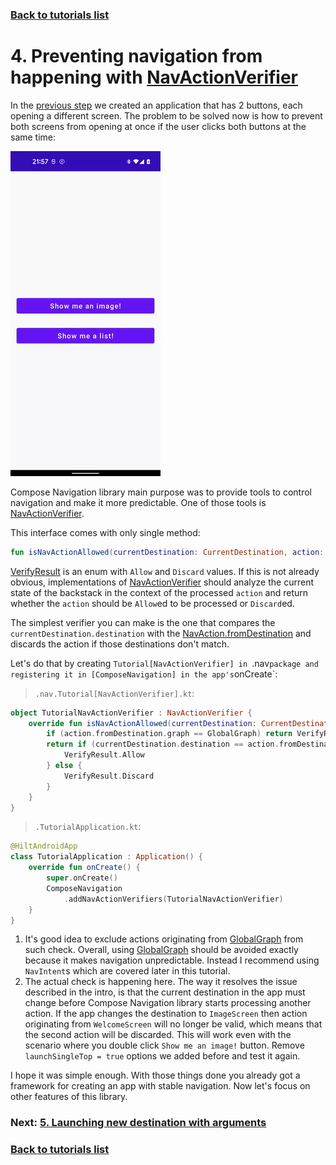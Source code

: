 ### [Back to tutorials list](README.md)

# 4. Preventing navigation from happening with [NavActionVerifier]

In the [previous step](03_navigation_basics.md) we created an application that has 2 buttons, each opening a different screen. 
The problem to be solved now is how to prevent both screens from opening at once if the user clicks both buttons at the same time:

![Broken back stack](assets/03_broken_back_stack.gif)

Compose Navigation library main purpose was to provide tools to control navigation and make it more predictable. 
One of those tools is [NavActionVerifier].

This interface comes with only single method:
```kotlin
fun isNavActionAllowed(currentDestination: CurrentDestination, action: NavAction): VerifyResult
```

[VerifyResult] is an enum with `Allow` and `Discard` values. If this is not already obvious, 
implementations of [NavActionVerifier] should analyze the current state of the backstack 
in the context of the processed `action` and return whether the `action` should be `Allow`ed to be processed or `Discard`ed.

The simplest verifier you can make is the one that compares the `currentDestination.destination` with the [NavAction.fromDestination] 
and discards the action if those destinations don't match.

Let's do that by creating `Tutorial[NavActionVerifier] in `.nav` package and registering it in [ComposeNavigation] in the app's `onCreate`:

> `.nav.Tutorial[NavActionVerifier].kt`:
```kotlin
object TutorialNavActionVerifier : NavActionVerifier {
    override fun isNavActionAllowed(currentDestination: CurrentDestination, action: NavAction): VerifyResult {
        if (action.fromDestination.graph == GlobalGraph) return VerifyResult.Allow // 1.
        return if (currentDestination.destination == action.fromDestination) { // 2.
            VerifyResult.Allow
        } else {
            VerifyResult.Discard
        }
    }
}
```

> `.TutorialApplication.kt`:
```kotlin
@HiltAndroidApp
class TutorialApplication : Application() {
    override fun onCreate() {
        super.onCreate()
        ComposeNavigation
            .addNavActionVerifiers(TutorialNavActionVerifier)
    }
}
```

1. It's good idea to exclude actions originating from [GlobalGraph] from such check. 
   Overall, using [GlobalGraph] should be avoided exactly because it makes navigation unpredictable. 
   Instead I recommend using `NavIntent`s which are covered later in this tutorial.
2. The actual check is happening here. The way it resolves the issue described in the intro, 
   is that the current destination in the app must change before Compose Navigation library starts processing another action. 
   If the app changes the destination to `ImageScreen` then action originating from `WelcomeScreen` will no longer be valid, 
   which means that the second action will be discarded. 
   This will work even with the scenario where you double click `Show me an image!` button. 
   Remove `launchSingleTop = true` options we added before and test it again.

I hope it was simple enough. With those things done you already got a framework for creating an app with stable navigation. 
Now let's focus on other features of this library.

### Next: [5. Launching new destination with arguments](05_using_navigation_arguments.md)

### [Back to tutorials list](README.md)

<!-- GENERATED SECTION - DON'T ADD ANY TEXT BELOW THIS TAG -->

[NavActionVerifier]: ../../docs/components/composenav/com.adamkobus.compose.navigation/-nav-action-verifier/index.md
[VerifyResult]: ../../docs/components/composenav/com.adamkobus.compose.navigation/-verify-result/index.md
[NavAction.fromDestination]: ../../docs/components/composenav/com.adamkobus.compose.navigation.action/-nav-action/index.md
[ComposeNavigation]: ../../docs/components/composenav/com.adamkobus.compose.navigation/-compose-navigation/index.md
[GlobalGraph]: ../../docs/components/composenav/com.adamkobus.compose.navigation.data/-global-graph/index.md
